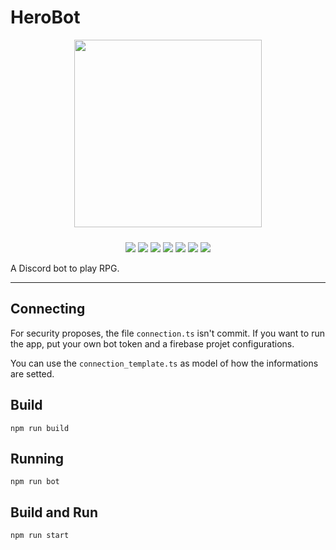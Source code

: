 # HeroBot

<p align="center">
  <img src="https://github.com/lgmagalhaes88/HeroBot/blob/master/docs/logo.jpg" widht="300" height="300" style="margin-bottom: 10px">
</p>

<p align="center">

  <img src="https://img.shields.io/github/issues/lgmagalhaes88/HeroBot.svg?style=flat-square" href="https://github.com/lgmagalhaes88/HeroBot/issues">
  <img src="https://img.shields.io/github/forks/lgmagalhaes88/HeroBot.svg?style=flat-square" href="https://github.com/lgmagalhaes88/HeroBot/network">
  <img src="https://img.shields.io/github/stars/lgmagalhaes88/HeroBot.svg?style=flat-square" href="https://github.com/lgmagalhaes88/HeroBot/stargazers">
  <img src="https://img.shields.io/github/license/lgmagalhaes88/HeroBot.svg?style=flat-square" href="(https://github.com/lgmagalhaes88/HeroBot/blob/master/LICENSE">
  <img src="https://badges.greenkeeper.io/lgmagalhaes88/HeroBot.svg?style=flat-square" href="https://greenkeeper.io/">
  <img src="https://circleci.com/gh/lgmagalhaes88/herobot/tree/master.svg?style=svg"
  href="https://circleci.com/gh/lgmagalhaes88/herobot/tree/master">
  <img href="https://app.codacy.com/app/lucasgsm88/HeroBot?utm_source=github.com&utm_medium=referral&utm_content=lgmagalhaes88/HeroBot&utm_campaign=Badge_Grade_Dashboard" src="https://api.codacy.com/project/badge/Grade/ff4c6e85363843db8f9531829c3a2fb7">
</p>

A Discord bot to play RPG.

---

## Connecting

For security proposes, the file `connection.ts` isn't commit. If you want to run the app, put your own bot token and a firebase projet configurations.

You can use the `connection_template.ts` as model of how the informations are setted.

## Build

```shell
npm run build
```

## Running

```shell
npm run bot
```

## Build and Run

```shell
npm run start
```
